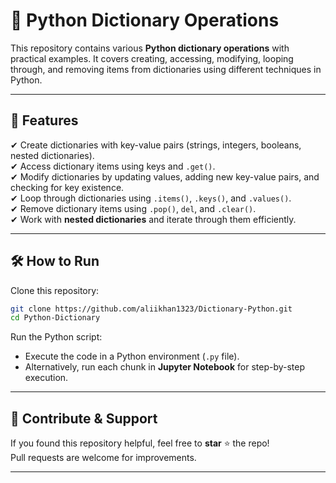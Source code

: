 # 📖 Python Dictionary Operations  

This repository contains various **Python dictionary operations** with practical examples. It covers creating, accessing, modifying, looping through, and removing items from dictionaries using different techniques in Python.  

---

## 🔄 **Features**  

✔ Create dictionaries with key-value pairs (strings, integers, booleans, nested dictionaries).  
✔ Access dictionary items using keys and `.get()`.  
✔ Modify dictionaries by updating values, adding new key-value pairs, and checking for key existence.  
✔ Loop through dictionaries using `.items()`, `.keys()`, and `.values()`.  
✔ Remove dictionary items using `.pop()`, `del`, and `.clear()`.  
✔ Work with **nested dictionaries** and iterate through them efficiently.  

---

## 🛠 **How to Run**  

Clone this repository:  
```bash
git clone https://github.com/aliikhan1323/Dictionary-Python.git  
cd Python-Dictionary
```
Run the Python script:  
- Execute the code in a Python environment (`.py` file).  
- Alternatively, run each chunk in **Jupyter Notebook** for step-by-step execution.  

---

## 🌟 **Contribute & Support**  
If you found this repository helpful, feel free to **star** ⭐ the repo!   
Pull requests are welcome for improvements.   

---
